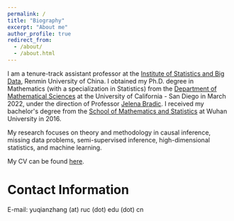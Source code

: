 ```yaml
---
permalink: /
title: "Biography"
excerpt: "About me"
author_profile: true
redirect_from: 
  - /about/
  - /about.html
---
```


I am a tenure-track assistant professor at the <a href="http://isbd.ruc.edu.cn/index.htm">Institute of Statistics and Big Data</a>, Renmin University of China. I obtained my Ph.D. degree in Mathematics (with a specialization in Statistics) from the <a href="https://math.ucsd.edu">Department of Mathematical Sciences</a> at the University of California - San Diego in March 2022, under the direction of Professor <a href="https://www.jelenabradic.net">Jelena Bradic</a>. I received my bachelor's degree from the <a href="http://maths.whu.edu.cn">School of Mathematics and Statistics</a> at Wuhan University in 2016. 

My research focuses on theory and methodology in causal inference, missing data problems, semi-supervised inference, high-dimensional statistics, and machine learning.

My CV can be found [here]({{site.url}}/CV_Yuqian.pdf).

Contact Information
======
E-mail: yuqianzhang (at) ruc (dot) edu (dot) cn

